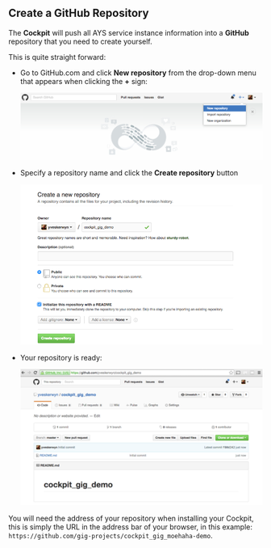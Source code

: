 ## Create a GitHub Repository

The **Cockpit** will push all AYS service instance information into a **GitHub** repository that you need to create yourself.

This is quite straight forward:

- Go to GitHub.com and click **New repository** from the drop-down menu that appears when clicking the **+** sign:

  ![](new-repository.png)

- Specify a repository name and click the **Create repository** button

  ![](create-new-repository.png)

- Your repository is ready:

  ![](cockpit-gig-demo.png)

You will need the address of your repository when installing your Cockpit, this is simply the URL in the address bar of your browser, in this example: `https://github.com/gig-projects/cockpit_gig_moehaha-demo`.
